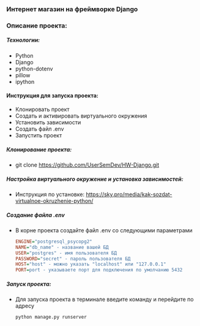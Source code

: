 ### Интернет магазин на фреймворке Django

### Описание проекта:

##### Технологии:
- Python
- Django
- python-dotenv
- pillow
- ipython

#### Инструкция для запуска проекта:
- Клонировать проект
- Создать и активировать виртуального окружения
- Установить зависимости
- Создать файл .env
- Запустить проект


##### Клонирование проекта:
- git clone https://github.com/UserSemDev/HW-Django.git

##### Настройка виртуального окружение и установка зависимостей:
- Инструкция по установке: https://sky.pro/media/kak-sozdat-virtualnoe-okruzhenie-python/

##### Создание файла .env

- В корне проекта создайте файл .env со следующими параметрами
    ``` ini
    ENGINE="postgresql_psycopg2"
    NAME="db_name" - название вашей БД
    USER="postgres" - имя пользователя БД
    PASSWORD="secret" - пароль пользователя БД
    HOST="host" - можно указать "localhost" или "127.0.0.1"
    PORT=port - указываете порт для подключения по умолчанию 5432
    ```
  
##### Запуск проекта:
- Для запуска проекта в терминале введите команду и перейдите по адресу
    ```text
    python manage.py runserver
    ```